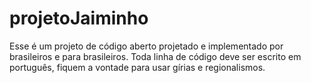 # projetoJaiminho
Esse é um projeto de código aberto projetado e implementado por brasileiros e para brasileiros. Toda linha de código deve ser escrito em português, fiquem a vontade para usar gírias e regionalismos.
